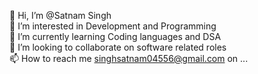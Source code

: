 👋 Hi, I’m @Satnam Singh <br/>
👀 I’m interested in Development and Programming<br/>
🌱 I’m currently learning Coding languages and DSA <br/>
💞️ I’m looking to collaborate on software related roles<br/>
📫 How to reach me singhsatnam04556@gmail.com on ...<br/>
